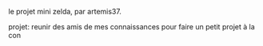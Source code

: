 le projet mini zelda, par artemis37.

projet: reunir des amis de mes connaissances pour faire un petit projet à la con
